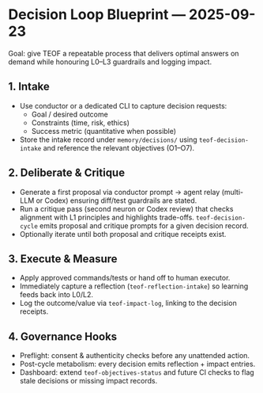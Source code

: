 # Decision Loop Blueprint — 2025-09-23

Goal: give TEOF a repeatable process that delivers optimal answers on demand
while honouring L0–L3 guardrails and logging impact.

## 1. Intake
- Use conductor or a dedicated CLI to capture decision requests:
  - Goal / desired outcome
  - Constraints (time, risk, ethics)
  - Success metric (quantitative when possible)
- Store the intake record under `memory/decisions/` using
  `teof-decision-intake` and reference the relevant objectives (O1–O7).

## 2. Deliberate & Critique
- Generate a first proposal via conductor prompt → agent relay (multi-LLM or
  Codex) ensuring diff/test guardrails are stated.
- Run a critique pass (second neuron or Codex review) that checks alignment with
  L1 principles and highlights trade-offs. `teof-decision-cycle` emits proposal
  and critique prompts for a given decision record.
- Optionally iterate until both proposal and critique receipts exist.

## 3. Execute & Measure
- Apply approved commands/tests or hand off to human executor.
- Immediately capture a reflection (`teof-reflection-intake`) so learning feeds
  back into L0/L2.
- Log the outcome/value via `teof-impact-log`, linking to the decision receipts.

## 4. Governance Hooks
- Preflight: consent & authenticity checks before any unattended action.
- Post-cycle metabolism: every decision emits reflection + impact entries.
- Dashboard: extend `teof-objectives-status` and future CI checks to flag stale
  decisions or missing impact records.
